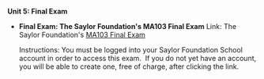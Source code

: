 **Unit 5: Final Exam** <span id="5"></span> 
-   **Final Exam: The Saylor Foundation's MA103 Final Exam**
    Link: The Saylor Foundation's [MA103 Final
    Exam](http://school.saylor.org/mod/quiz/view.php?id=477)  
      
     Instructions: You must be logged into your Saylor Foundation School
    account in order to access this exam.  If you do not yet have an
    account, you will be able to create one, free of charge, after
    clicking the link. 



